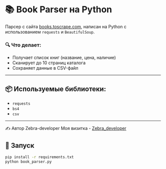 # 📚 Book Parser на Python

Парсер с сайта [books.toscrape.com](https://books.toscrape.com), написан на Python с использованием `requests` и `BeautifulSoup`.

### 🔍 Что делает:

- Получает список книг (название, цена, наличие)
- Сканирует до 10 страниц каталога
- Сохраняет данные в CSV-файл

---

## 📦 Используемые библиотеки:

- `requests`
- `bs4`
- `csv`

---

✍️ Автор
Zebra-developer
Моя визитка - [Zebra_developer](https://my-business-card-4qs2.onrender.com)

## 🚀 Запуск

```bash
pip install -r requirements.txt
python book_parser.py
